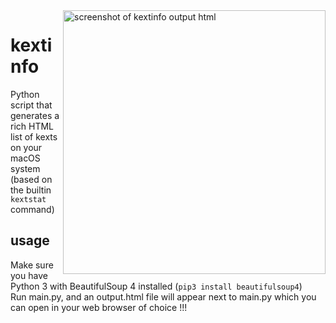 <img width="420" height="422" alt="screenshot of kextinfo output html" src="https://github.com/user-attachments/assets/2c2e1232-23ea-4de0-9570-94563de91f5f" align="right" />

# kextinfo
Python script that generates a rich HTML list of kexts on your macOS system (based on the builtin `kextstat` command)

## usage
Make sure you have Python 3 with BeautifulSoup 4 installed (`pip3 install beautifulsoup4`)  
Run main.py, and an output.html file will appear next to main.py which you can open in your web browser of choice !!!
